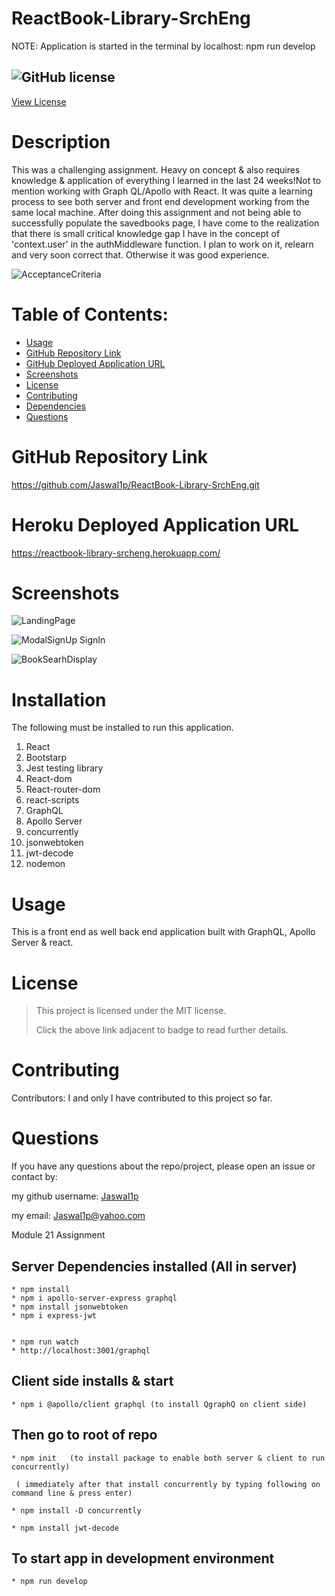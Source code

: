 # ReactBook-Library-SrchEng

NOTE:  Application is started in the terminal by localhost: npm run develop

## ![GitHub license](https://img.shields.io/badge/License-MIT-yellow.svg) 
[View License](https://opensource.org/licenses/MIT) 


# Description

This was a challenging assignment. Heavy on concept & also requires knowledge & application of everything I learned in the last 24 weeks!Not to mention working with Graph QL/Apollo with React. It was quite a learning process to see both server and front end development working from the same local machine. After doing this assignment and not being able to successfully populate the savedbooks page, I have come to the realization that there is small critical knowledge gap I have in the concept of 'context.user' in the authMiddleware function. I plan to work on it, relearn and very soon correct that. Otherwise it was good experience. 

![AcceptanceCriteria](https://user-images.githubusercontent.com/92233527/165021033-afd0ba9b-bcd4-41bc-8975-afad8eddd8fb.png)

 
# Table of Contents:

 * [Usage](#usage)
 * [GitHub Repository Link](#github-repository-link)
 * [GitHub Deployed Application URL](#github-deployed-application-url)
 * [Screenshots](#screenshots)
 * [License](#license)
 * [Contributing](#Contributing)
 * [Dependencies](#dependencies)
 * [Questions](#questions)
 


# GitHub Repository Link

https://github.com/Jaswal1p/ReactBook-Library-SrchEng.git

 
# Heroku Deployed Application URL

https://reactbook-library-srcheng.herokuapp.com/


# Screenshots

 ![LandingPage](https://user-images.githubusercontent.com/92233527/165023901-01994b5c-1c8a-4dce-9ae6-5a1b2975cab7.png) 


 ![ModalSignUp SignIn](https://user-images.githubusercontent.com/92233527/165023956-e76734c4-da99-4e5a-a2bf-85c8c76e23e4.png)

 ![BookSearhDisplay](https://user-images.githubusercontent.com/92233527/165024010-9c83a37d-c079-4f8d-b34f-9da842f9ba67.png)



# Installation
  
  The following must be installed to run this application. 
  1. React
  2. Bootstarp
  3. Jest testing library
  4. React-dom
  5. React-router-dom
  6. react-scripts
  7. GraphQL
  8. Apollo Server
  9. concurrently
  10. jsonwebtoken
  11. jwt-decode
  12. nodemon
  

# Usage

 This is a front end as well back end application built with GraphQL, Apollo Server & react. 

 # License 
 > This project is licensed under the MIT license.
 >
 > Click the above link adjacent to badge to read further details.
 
 # Contributing

 Contributors: I and only I have contributed to this project so far. 

 # Questions
 If you have any questions about the repo/project, please open an issue or contact by: 
 
 my github username: [Jaswal1p](https://github.com/Jaswal1p) 
 
 my email: Jaswal1p@yahoo.com







Module 21 Assignment

## Server Dependencies installed (All in server)
    
    * npm install
    * npm i apollo-server-express graphql
    * npm install jsonwebtoken
    * npm i express-jwt


    * npm run watch
    * http://localhost:3001/graphql

## Client side installs & start

    * npm i @apollo/client graphql (to install QgraphQ on client side)

## Then go to root of repo 

    * npm init   (to install package to enable both server & client to run concurrently)
     
     ( immediately after that install concurrently by typing following on command line & press enter)

    * npm install -D concurrently

    * npm install jwt-decode

## To start app in development environment

    * npm run develop
     
